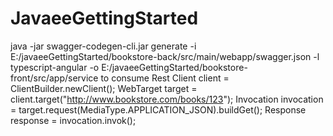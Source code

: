 # JavaeeGettingStarted
java -jar swagger-codegen-cli.jar generate -i E:/javaeeGettingStarted/bookstore-back/src/main/webapp/swagger.json -l typescript-angular -o E:/javaeeGettingStarted/bookstore-front/src/app/service
to consume Rest
Client client = ClientBuilder.newClient(); WebTarget target = client.target("http://www.bookstore.com/books/123"); Invocation invocation = target.request(MediaType.APPLICATION_JSON).buildGet(); Response response = invocation.invok();
